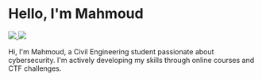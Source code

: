 # Hello, I'm Mahmoud
<a href="https://www.linkedin.com/in/mahmoud-eid-2b87b4221/" target="_blank">
  <img src="https://img.shields.io/badge/-LinkedIn-0072b1?&style=for-the-badge&logo=linkedin&logoColor=white" />
</a>
<a href="https://x.com/_expectme" target="_blank">
  <img src="https://img.shields.io/badge/-Twitter-1da1f2?&style=for-the-badge&logo=twitter&logoColor=white" />
</a>

Hi, I'm Mahmoud, a Civil Engineering student passionate about cybersecurity. I'm actively developing my skills through online courses and CTF challenges.